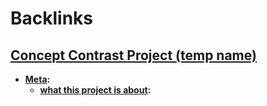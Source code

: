 
# Backlinks
## [Concept Contrast Project (temp name)](<Concept Contrast Project (temp name).md>)
- **[Meta](<Meta.md>):**
    - **[what this project is about](<what this project is about.md>):**

